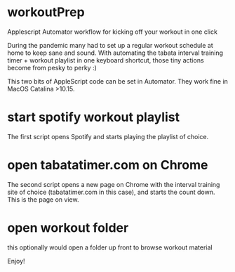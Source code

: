 # workoutPrep
Applescript Automator workflow for kicking off your workout in one click

During the pandemic many had to set up a regular workout schedule at home to keep sane and sound. 
With automating the tabata interval training timer + workout playlist in one keyboard shortcut, those tiny actions become from pesky to perky :)

This two bits of AppleScript code can be set in Automator. 
They work fine in MacOS Catalina >10.15.

# start spotify workout playlist
The first script opens Spotify and starts playing the playlist of choice.

# open tabatatimer.com on Chrome
The second script opens a new page on Chrome with the interval training site of choice (tabatatimer.com in this case), and starts the count down. This is the page on view.

# open workout folder
this optionally would open a folder up front to browse workout material

Enjoy!
